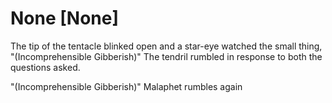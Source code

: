 # None [None]
The tip of the tentacle blinked open and a star-eye watched the small thing,                "(Incomprehensible Gibberish)" The tendril rumbled in response to both the questions asked.

"(Incomprehensible Gibberish)" Malaphet rumbles again
